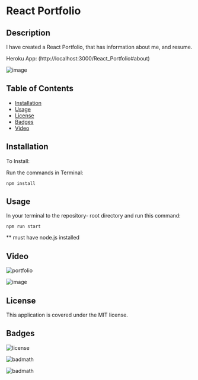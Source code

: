 # React Portfolio

## Description

I have created a React Portfolio, that has information about me, and resume. 

Heroku App:
(http://localhost:3000/React_Portfolio#about)

![image](https://user-images.githubusercontent.com/108504537/213951682-496fd945-1a58-494a-a777-a22fadb7bc13.png)


## Table of Contents

- [Installation](#installation)
- [Usage](#usage)
- [License](#license)
- [Badges](#Badges)
- [Video](#Video)


## Installation

To Install:

Run the commands in Terminal:

```
npm install
```

## Usage

In  your terminal to the repository-  root directory and run this command:
```
npm run start
```
** must have node.js installed 

## Video

![portfolio ](https://user-images.githubusercontent.com/108504537/213952745-ccaeafe3-a42a-4708-9da9-f57dc3fedaa1.gif)

![image](https://user-images.githubusercontent.com/108504537/213952548-9c6e7693-471e-4454-a138-a89aad19eaf5.png)


## License

This application is covered under the MIT license.

## Badges

![license](https://img.shields.io/badge/license-MIT-yellow.svg)

![badmath](https://img.shields.io/github/languages/top/lernantino/badmath)

![badmath](https://img.shields.io/github/repo-size/ajsherrill2/react-portfolio)


